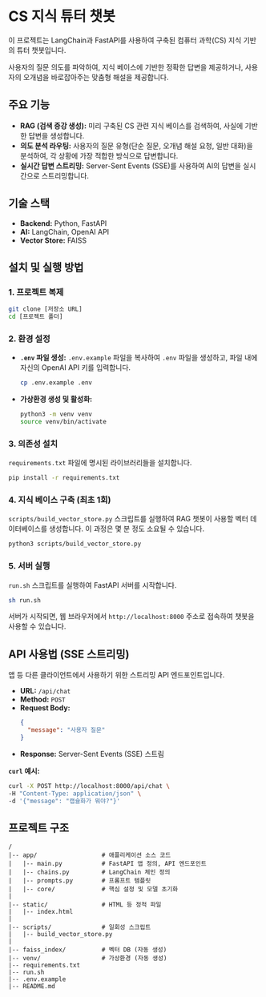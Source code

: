 # CS 지식 튜터 챗봇

이 프로젝트는 LangChain과 FastAPI를 사용하여 구축된 컴퓨터 과학(CS) 지식 기반의 튜터 챗봇입니다.

사용자의 질문 의도를 파악하여, 지식 베이스에 기반한 정확한 답변을 제공하거나, 사용자의 오개념을 바로잡아주는 맞춤형 해설을 제공합니다.

## 주요 기능

- **RAG (검색 증강 생성):** 미리 구축된 CS 관련 지식 베이스를 검색하여, 사실에 기반한 답변을 생성합니다.
- **의도 분석 라우팅:** 사용자의 질문 유형(단순 질문, 오개념 해설 요청, 일반 대화)을 분석하여, 각 상황에 가장 적합한 방식으로 답변합니다.
- **실시간 답변 스트리밍:** Server-Sent Events (SSE)를 사용하여 AI의 답변을 실시간으로 스트리밍합니다.

## 기술 스택

- **Backend:** Python, FastAPI
- **AI:** LangChain, OpenAI API
- **Vector Store:** FAISS

## 설치 및 실행 방법

### 1. 프로젝트 복제

```bash
git clone [저장소 URL]
cd [프로젝트 폴더]
```

### 2. 환경 설정

- **`.env` 파일 생성:**
  `.env.example` 파일을 복사하여 `.env` 파일을 생성하고, 파일 내에 자신의 OpenAI API 키를 입력합니다.

  ```bash
  cp .env.example .env
  ```

- **가상환경 생성 및 활성화:**

  ```bash
  python3 -m venv venv
  source venv/bin/activate
  ```

### 3. 의존성 설치

`requirements.txt` 파일에 명시된 라이브러리들을 설치합니다.

```bash
pip install -r requirements.txt
```

### 4. 지식 베이스 구축 (최초 1회)

`scripts/build_vector_store.py` 스크립트를 실행하여 RAG 챗봇이 사용할 벡터 데이터베이스를 생성합니다. 이 과정은 몇 분 정도 소요될 수 있습니다.

```bash
python3 scripts/build_vector_store.py
```

### 5. 서버 실행

`run.sh` 스크립트를 실행하여 FastAPI 서버를 시작합니다.

```bash
sh run.sh
```

서버가 시작되면, 웹 브라우저에서 `http://localhost:8000` 주소로 접속하여 챗봇을 사용할 수 있습니다.

## API 사용법 (SSE 스트리밍)

앱 등 다른 클라이언트에서 사용하기 위한 스트리밍 API 엔드포인트입니다.

- **URL:** `/api/chat`
- **Method:** `POST`
- **Request Body:**
  ```json
  {
    "message": "사용자 질문"
  }
  ```
- **Response:** Server-Sent Events (SSE) 스트림

**`curl` 예시:**

```bash
curl -X POST http://localhost:8000/api/chat \
-H "Content-Type: application/json" \
-d '{"message": "캡슐화가 뭐야?"}'
```

## 프로젝트 구조

```
/
|-- app/                  # 애플리케이션 소스 코드
|   |-- main.py           # FastAPI 앱 정의, API 엔드포인트
|   |-- chains.py         # LangChain 체인 정의
|   |-- prompts.py        # 프롬프트 템플릿
|   |-- core/             # 핵심 설정 및 모델 초기화
|
|-- static/               # HTML 등 정적 파일
|   |-- index.html
|
|-- scripts/              # 일회성 스크립트
|   |-- build_vector_store.py
|
|-- faiss_index/          # 벡터 DB (자동 생성)
|-- venv/                 # 가상환경 (자동 생성)
|-- requirements.txt
|-- run.sh
|-- .env.example
|-- README.md
```
